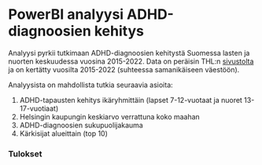 # PowerBI analyysi ADHD-diagnoosien kehitys

Analyysi pyrkii tutkimaan ADHD-diagnoosien kehitystä Suomessa lasten ja nuorten keskuudessa vuosina 2015-2022. Data on peräisin THL:n [sivustolta](https://sampo.thl.fi/pivot/prod/fi/finlapset/adhd/fact_adhd?row=alue-886778&row=ka-987089&row=sp-888243&column=vuosi-886822&filter=measure-1087575&fo=1#) ja on kertätty vuosilta 2015-2022 (suhteessa samanikäiseen väestöön). 

Analyysista on mahdollista tutkia seuraavia asioita:
1.  ADHD-tapausten kehitys ikäryhmittäin (lapset 7-12-vuotaat ja nuoret 13-17-vuotiaat)
2.  Helsingin kaupungin keskiarvo verrattuna koko maahan
3.  ADHD-diagnoosien sukupuolijakauma
4.  Kärkisijat alueittain (top 10)

### Tulokset
